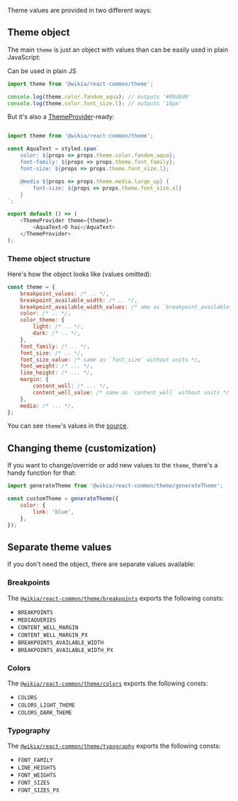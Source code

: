 
Theme values are provided in two different ways:

## Theme object

The main `theme` is just an object with values than can be easily used in plain JavaScript:

Can be used in plain JS

```js static
import theme from '@wikia/react-common/theme';

console.log(theme.color.fandom_aqua); // outputs '#00d6d6'
console.log(theme.color.font_size.l); // outputs '18px'
```

But it's also a [ThemeProvider](https://www.styled-components.com/docs/advanced#theming)-ready:

```js static

import theme from '@wikia/react-common/theme';

const AquaText = styled.span`
    color: ${props => props.theme.color.fandom_aqua};
    font-family: ${props => props.theme.font_family};
    font-size: ${props => props.theme.font_size.l};

    @media ${props => props.theme.media.large_up} {
        font-size: ${props => props.theme.font_size.xl}
    }
`;

export default () => (
    <ThemeProvider theme={theme}>
        <AquaText>O hai</AquaText>
    </ThemeProvider>
);
```

### Theme object structure

Here's how the object looks like (values omitted):

```js static
const theme = {
    breakpoint_values: /* .. */,
    breakpoint_available_width: /* .. */,
    breakpoint_available_width_values: /* ame as `breakpoint_available_width` without units */,
    color: /* .. */,
    color_theme: {
        light: /* .. */,
        dark: /* .. */,
    },
    font_family: /* .. */,
    font_size: /* .. */,
    font_size_value: /* same as `font_size` without units */,
    font_weight: /* ... */,
    line_height: /* ... */,
    margin: {
        content_well: /* ... */,
        content_well_value: /* same as `content_well` without units */,
    },
    media: /* ... */,
};
```

You can see `theme`'s values in the [source](https://github.com/Wikia/react-common/blob/master/source/theme/index.js).

## Changing theme (customization)

If you want to change/override or add new values to the `theme`, there's a handy function for that:

```js static
import generateTheme from '@wikia/react-common/theme/generateTheme';

const customTheme = generateTheme({
    color: {
        link: 'blue',
    },
});
```

## Separate theme values

If you don't need the object, there are separate values available:

### Breakpoints

The [`@wikia/react-common/theme/breakpoints`](https://github.com/Wikia/react-common/blob/master/source/theme/breakpoints.js) exports the following consts:

- `BREAKPOINTS`
- `MEDIAQUERIES`
- `CONTENT_WELL_MARGIN`
- `CONTENT_WELL_MARGIN_PX`
- `BREAKPOINTS_AVAILABLE_WIDTH`
- `BREAKPOINTS_AVAILABLE_WIDTH_PX`

### Colors

The [`@wikia/react-common/theme/colors`](https://github.com/Wikia/react-common/blob/master/source/theme/colors.js) exports the following consts:

- `COLORS`
- `COLORS_LIGHT_THEME`
- `COLORS_DARK_THEME`

### Typography

The [`@wikia/react-common/theme/typography`](https://github.com/Wikia/react-common/blob/master/source/theme/typography.js) exports the following consts:

- `FONT_FAMILY`
- `LINE_HEIGHTS`
- `FONT_WEIGHTS`
- `FONT_SIZES`
- `FONT_SIZES_PX`
